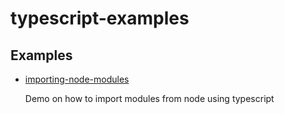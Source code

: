 # typescript-examples

## Examples

* [importing-node-modules](./importing-node-modules)

    Demo on how to import modules from node using typescript